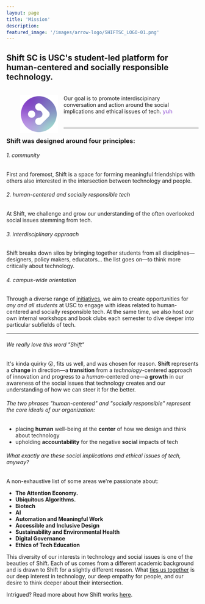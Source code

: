 ```yaml
---
layout: page
title: 'Mission'
description: 
featured_image: '/images/arrow-logo/SHIFTSC_LOGO-01.png'
---
```


## Shift SC is USC's student-led platform for human-centered and socially responsible technology. 
<div style="align-items:center;margin:35px">
<img alt="round logo" src="images/arrow-logo/arrow-circle.png" width="100" style="margin-right:15px;float:left">
<p style="">Our goal is to promote interdiscipinary conversation and action around the social implications and ethical issues of tech. <b style="color:#B082E0">yuh</b></p>
</div>

---

### Shift was designed around four principles:
###### 1. community
First and foremost, Shift is a space for forming meaningful friendships with others also interested in the intersection between technology and people.
###### 2. human-centered and socially responsible tech
At Shift, we challenge and grow our understanding of the often overlooked social issues stemming from tech.
###### 3. interdisciplinary approach
Shift breaks down silos by bringing together students from all disciplines—designers, policy makers, educators... the list goes on—to think more critically about technology.
###### 4. campus-wide orientation
Through a diverse range of [initiatives](https://shiftsc.org/initiatives), we aim to create opportunities for *any and all students* at USC to engage with ideas related to human-centered and socially responsible tech. At the same time, we also host our own internal workshops and book clubs each semester to dive deeper into particular subfields of tech.

--- 

###### We really love this word "Shift"
It's kinda quirky 😮, fits us well, and was chosen for reason. **Shift** represents a **change** in direction—a **transition** from a *technology*-centered approach of innovation and progress to a *human*-centered one—a **growth** in our awareness of the social issues that technology creates and our understanding of how we can steer it for the better.

###### The two phrases "human-centered" and "socially responsible" represent the core ideals of our organization:

- placing **human** well-being at the **center** of how we design and think about technology
- upholding **accountability** for the negative **social** impacts of tech

###### What exactly are these social implications and ethical issues of tech, anyway? 
A non-exhaustive list of some areas we're passionate about:

- **The Attention Economy.**
- **Ubiquitous Algorithms.** 
- **Biotech**
- **AI**
- **Automation and Meaningful Work**
- **Accessible and Inclusive Design**
- **Sustainability and Environmental Health**
- **Digital Governance**
- **Ethics of Tech Education**

This diversity of our interests in technology and social issues is one of the beauties of Shift. Each of us comes from a different academic background and is drawn to Shift for a slightly different reason. What [ties us together](/family) is our deep interest in technology, our deep empathy for people, and our desire to think deeper about their intersection.

Intrigued? Read more about how Shift works [here](/blog/meet-shift).
